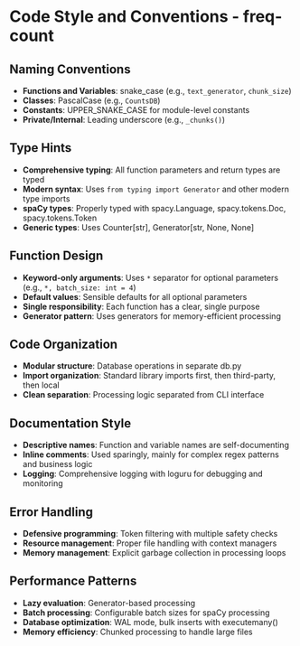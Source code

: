 # Code Style and Conventions - freq-count

## Naming Conventions
- **Functions and Variables**: snake_case (e.g., `text_generator`, `chunk_size`)
- **Classes**: PascalCase (e.g., `CountsDB`)
- **Constants**: UPPER_SNAKE_CASE for module-level constants
- **Private/Internal**: Leading underscore (e.g., `_chunks()`)

## Type Hints
- **Comprehensive typing**: All function parameters and return types are typed
- **Modern syntax**: Uses `from typing import Generator` and other modern type imports
- **spaCy types**: Properly typed with spacy.Language, spacy.tokens.Doc, spacy.tokens.Token
- **Generic types**: Uses Counter[str], Generator[str, None, None]

## Function Design
- **Keyword-only arguments**: Uses `*` separator for optional parameters (e.g., `*, batch_size: int = 4`)
- **Default values**: Sensible defaults for all optional parameters
- **Single responsibility**: Each function has a clear, single purpose
- **Generator pattern**: Uses generators for memory-efficient processing

## Code Organization
- **Modular structure**: Database operations in separate db.py
- **Import organization**: Standard library imports first, then third-party, then local
- **Clean separation**: Processing logic separated from CLI interface

## Documentation Style
- **Descriptive names**: Function and variable names are self-documenting
- **Inline comments**: Used sparingly, mainly for complex regex patterns and business logic
- **Logging**: Comprehensive logging with loguru for debugging and monitoring

## Error Handling
- **Defensive programming**: Token filtering with multiple safety checks
- **Resource management**: Proper file handling with context managers
- **Memory management**: Explicit garbage collection in processing loops

## Performance Patterns
- **Lazy evaluation**: Generator-based processing
- **Batch processing**: Configurable batch sizes for spaCy processing
- **Database optimization**: WAL mode, bulk inserts with executemany()
- **Memory efficiency**: Chunked processing to handle large files
